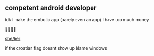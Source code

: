 ## competent android developer

idk i make the embotic app (barely even an app)
i have too much money

🏳️‍⚧️🇭🇷

[she/her](https://hi.xdliverblx.live)

if the croatian flag doesnt show up blame windows
